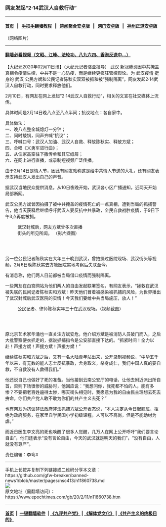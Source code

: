 ### 网友发起“2·14武汉人自救行动”
------------------------

#### [首页](https://github.com/gfw-breaker/banned-news1/blob/master/README.md) &nbsp;&nbsp;|&nbsp;&nbsp; [手把手翻墙教程](https://github.com/gfw-breaker/guides/wiki) &nbsp;&nbsp;|&nbsp;&nbsp; [禁闻聚合安卓版](https://github.com/gfw-breaker/bn-android) &nbsp;&nbsp;|&nbsp;&nbsp; [网门安卓版](https://github.com/oGate2/oGate) &nbsp;&nbsp;|&nbsp;&nbsp; [神州正道安卓版](https://github.com/SzzdOgate/update) 



<div><img alt="" class="aligncenter wp-post-image" src="https://i.epochtimes.com/assets/uploads/2020/02/EQcCX2pU4AEaXL6-600x400.jpeg"/>
<div class="red16 caption">
 （网络图片）
</div>
</div><hr/>

#### [翻墙必看视频（文昭、江峰、法轮功、八九六四、香港反送中...）](https://github.com/gfw-breaker/banned-news1/blob/master/pages/link3.md)

<div><p>
 【大纪元2020年02月11日讯】（大纪元记者骆亚报导）
 <ok href="https://www.epochtimes.com/gb/tag/%E6%AD%A6%E6%B1%89.html">
  武汉
 </ok>
 新冠肺炎因中共掩盖真相令疫情失控，中共不是一心防疫，而是继续更疯狂管控舆论。为
 <ok href="https://www.epochtimes.com/gb/tag/%E6%AD%A6%E6%B1%89%E7%96%AB%E6%83%85.html">
  武汉疫情
 </ok>
 挺身的
 <ok href="https://www.epochtimes.com/gb/tag/%E6%AD%A6%E6%B1%89.html">
  武汉
 </ok>
 公民方斌和公民记者陈秋实双双被抓和被“强制隔离”。网友发起2·14武汉人自救行动，同时要求释放他们。
</p>
<p>
 2月10日，有网友在网上发起“2·14武汉人自救行动”，相关的文宣在社交媒体上流传。
</p>
<p>
 具体时间是2月14日晚八点至八点半间；抗议地点：各自家中。
</p>
<p>
 具体做法：
 <br/>
 一、晚八点整全城熄灯一分钟；
 <br/>
 二、同时敲锅，同声齐喊“抗议”；
 <br/>
 三、呼喊口号：武汉人加油、武汉人自救、释放陈秋实、释放方斌；
 <br/>
 四、合唱《义勇军进行曲》；
 <br/>
 五、从住家高空往下撒传单和其它纸屑；
 <br/>
 六、在网上进行直播，或录制短视频广泛传播。
</p>
<p>
 由于2月14日是情人节，因此有网友戏称这是给中共情人节送的大礼，还有网友表示支持武汉人发出自己的声音。
</p>
<p>
 据武汉当地民众提供消息，从10日夜晚开始，武汉各小区广播通知，近两天开始局部断网。
</p>
<p>
 武汉公民方斌曾因拍摄了被中共掩盖的疫情死亡的一点真相，遭到当局的抓捕警告，他当天获释后继续呼吁武汉人要反抗中共暴政，全民自救战胜疫情，于9日下午3点再度被抓。
</p>
<figure class="wp-caption aligncenter" id="attachment_11838977" style="width: 213px">
 <ok href="http://i.epochtimes.com/assets/uploads/2020/02/4ae5b91d9aab69643b856ae0d9fb5582.jpeg">
  <img alt="" class="wp-image-11838977" src="http://i.epochtimes.com/assets/uploads/2020/02/4ae5b91d9aab69643b856ae0d9fb5582.jpeg"/>
 </ok>
 <br/><figcaption class="wp-caption-text">
  武汉封城后，网友方斌曾多次直播街头的所见所闻。 （影片撷图）
 </figcaption><br/>
</figure><br/>
<p>
 另一位公民记者陈秋实在大年三十晚到武汉，曾拍摄过医院现场、武汉街头等视频，2月6日晚陈秋实去方舱医院实地考察后失联至今。
</p>
<p>
 有消息称，他们两人目前都被当局借口疫情而强制隔离。
</p>
<p>
 一些网友在白宫网站为他们两人的自由发起联署签名，有网友表示，“拯救在武汉被失联的民间记者陈秋实和方斌！昨天他们冒着被感染被抓捕的风险，为世界播出了武汉封城后武汉医院的实情！今天我们要给中共当局施压，放人！”
</p>
<figure class="wp-caption aligncenter" id="attachment_11819886" style="width: 404px">
 <ok href="http://i.epochtimes.com/assets/uploads/2020/01/5a7b2972069bd922533fd55e4cbfa543.jpg">
  <img alt="" class="wp-image-11819886" src="http://i.epochtimes.com/assets/uploads/2020/01/5a7b2972069bd922533fd55e4cbfa543.jpg"/>
 </ok>
 <br/><figcaption class="wp-caption-text">
  公民记者、律师陈秋实年三十在武汉现场。（视频截图）
 </figcaption><br/>
</figure><br/>
<p>
 原北京艺术家华涌也一直关注方斌安危，他介绍方斌是被消防人员破门而入，之后大批警察便衣抓走的，据说抓捕指令是公安部直接下达的。“抓紧时间！全力以赴！声援方斌！声援方斌！声援方斌！”
</p>
<p>
 继续陈秋实和方斌之后，又有一名大陆青年站出来，公开录制视频说，“中华五千年以来，有无数的能人志士反抗暴政，舍身取义，杀身成仁，我们中国人真的要自救，不自救没有人救得我们。”
</p>
<div class="video_fit_container">
</div>
<p>
 他还说自己也做好了死的准备。当他接到云南公安厅的电话，让他去附近派出所自首，否则下场很惨的威胁时，他回应说：“我想问你，我死都不怕的人，能有多惨？不要把老百姓逼得太惨，哪天街头相见时，我愿意为我的自由民主理想去死去拚命，你们共产党人敢不敢为你们的共产主义去死？”
</p>
<p>
 也有网友为抗议非法政府非法抓捕方斌公开表态说，“本人决定从今日起翘班，拒绝为政府服务，在家里自学民国小学初级课程。人可以不高尚，但是不能助纣为虐。”
</p>
<p>
 而近日医生李文亮的死也唤醒了很多人觉醒，几万人在网上公开呼吁“我们要言论自由”，他们还表示“没有言论自由，今天的武汉就是明天的我们”，“没有自由，人就没有尊严”。
</p>
<p>
 责任编辑：李穹#
</p>
</div>
<hr/>
手机上长按并复制下列链接或二维码分享本文章：<br/>
https://github.com/gfw-breaker/banned-news1/blob/master/pages/nsc413/n11860738.md <br/>
<a href='https://github.com/gfw-breaker/banned-news1/blob/master/pages/nsc413/n11860738.md'><img src='https://github.com/gfw-breaker/banned-news1/blob/master/pages/nsc413/n11860738.md.png'/></a> <br/>
原文地址（需翻墙访问）：https://www.epochtimes.com/gb/20/2/11/n11860738.htm


------------------------
#### [首页](https://github.com/gfw-breaker/banned-news1/blob/master/README.md) &nbsp;|&nbsp; [一键翻墙软件](https://github.com/gfw-breaker/nogfw/blob/master/README.md) &nbsp;| [《九评共产党》](https://github.com/gfw-breaker/9ping.md/blob/master/README.md#九评之一评共产党是什么) | [《解体党文化》](https://github.com/gfw-breaker/jtdwh.md/blob/master/README.md) | [《共产主义的终极目的》](https://github.com/gfw-breaker/gczydzjmd.md/blob/master/README.md)


<img src='http://gfw-breaker.win/banned-news/pages/nsc413/n11860738.md' width='0px' height='0px'/>